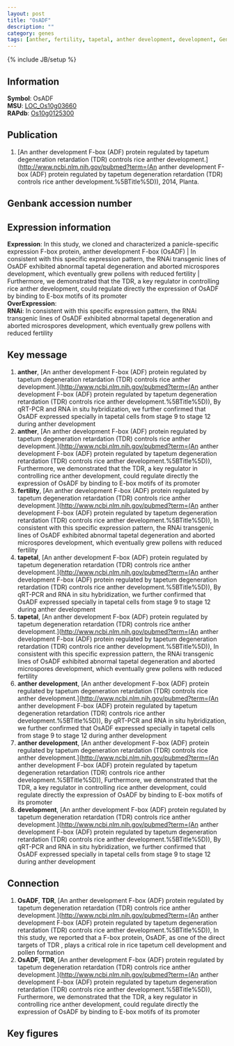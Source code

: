 ```yaml
---
layout: post
title: "OsADF"
description: ""
category: genes
tags: [anther, fertility, tapetal, anther development, development, Gene]
---
```

{% include JB/setup %}

## Information
__Symbol__: OsADF  
__MSU__: [LOC_Os10g03660](http://rice.plantbiology.msu.edu/cgi-bin/ORF_infopage.cgi?orf=LOC_Os10g03660)  
__RAPdb__: [Os10g0125300](http://rapdb.dna.affrc.go.jp/viewer/gbrowse_details/irgsp1?name=Os10g0125300)  

## Publication
1. [An anther development F-box (ADF) protein regulated by tapetum degeneration retardation (TDR) controls rice anther development.](http://www.ncbi.nlm.nih.gov/pubmed?term=(An anther development F-box (ADF) protein regulated by tapetum degeneration retardation (TDR) controls rice anther development.%5BTitle%5D)), 2014, Planta.

## Genbank accession number

## Expression information
__Expression__: In this study, we cloned and characterized a panicle-specific expression F-box protein, anther development F-box (OsADF) |  In consistent with this specific expression pattern, the RNAi transgenic lines of OsADF exhibited abnormal tapetal degeneration and aborted microspores development, which eventually grew pollens with reduced fertility |  Furthermore, we demonstrated that the TDR, a key regulator in controlling rice anther development, could regulate directly the expression of OsADF by binding to E-box motifs of its promoter  
__OverExpression__:  
__RNAi__: In consistent with this specific expression pattern, the RNAi transgenic lines of OsADF exhibited abnormal tapetal degeneration and aborted microspores development, which eventually grew pollens with reduced fertility  

## Key message
1. __anther__, [An anther development F-box (ADF) protein regulated by tapetum degeneration retardation (TDR) controls rice anther development.](http://www.ncbi.nlm.nih.gov/pubmed?term=(An anther development F-box (ADF) protein regulated by tapetum degeneration retardation (TDR) controls rice anther development.%5BTitle%5D)),  By qRT-PCR and RNA in situ hybridization, we further confirmed that OsADF expressed specially in tapetal cells from stage 9 to stage 12 during anther development
2. __anther__, [An anther development F-box (ADF) protein regulated by tapetum degeneration retardation (TDR) controls rice anther development.](http://www.ncbi.nlm.nih.gov/pubmed?term=(An anther development F-box (ADF) protein regulated by tapetum degeneration retardation (TDR) controls rice anther development.%5BTitle%5D)),  Furthermore, we demonstrated that the TDR, a key regulator in controlling rice anther development, could regulate directly the expression of OsADF by binding to E-box motifs of its promoter
3. __fertility__, [An anther development F-box (ADF) protein regulated by tapetum degeneration retardation (TDR) controls rice anther development.](http://www.ncbi.nlm.nih.gov/pubmed?term=(An anther development F-box (ADF) protein regulated by tapetum degeneration retardation (TDR) controls rice anther development.%5BTitle%5D)),  In consistent with this specific expression pattern, the RNAi transgenic lines of OsADF exhibited abnormal tapetal degeneration and aborted microspores development, which eventually grew pollens with reduced fertility
4. __tapetal__, [An anther development F-box (ADF) protein regulated by tapetum degeneration retardation (TDR) controls rice anther development.](http://www.ncbi.nlm.nih.gov/pubmed?term=(An anther development F-box (ADF) protein regulated by tapetum degeneration retardation (TDR) controls rice anther development.%5BTitle%5D)),  By qRT-PCR and RNA in situ hybridization, we further confirmed that OsADF expressed specially in tapetal cells from stage 9 to stage 12 during anther development
5. __tapetal__, [An anther development F-box (ADF) protein regulated by tapetum degeneration retardation (TDR) controls rice anther development.](http://www.ncbi.nlm.nih.gov/pubmed?term=(An anther development F-box (ADF) protein regulated by tapetum degeneration retardation (TDR) controls rice anther development.%5BTitle%5D)),  In consistent with this specific expression pattern, the RNAi transgenic lines of OsADF exhibited abnormal tapetal degeneration and aborted microspores development, which eventually grew pollens with reduced fertility
6. __anther development__, [An anther development F-box (ADF) protein regulated by tapetum degeneration retardation (TDR) controls rice anther development.](http://www.ncbi.nlm.nih.gov/pubmed?term=(An anther development F-box (ADF) protein regulated by tapetum degeneration retardation (TDR) controls rice anther development.%5BTitle%5D)),  By qRT-PCR and RNA in situ hybridization, we further confirmed that OsADF expressed specially in tapetal cells from stage 9 to stage 12 during anther development
7. __anther development__, [An anther development F-box (ADF) protein regulated by tapetum degeneration retardation (TDR) controls rice anther development.](http://www.ncbi.nlm.nih.gov/pubmed?term=(An anther development F-box (ADF) protein regulated by tapetum degeneration retardation (TDR) controls rice anther development.%5BTitle%5D)),  Furthermore, we demonstrated that the TDR, a key regulator in controlling rice anther development, could regulate directly the expression of OsADF by binding to E-box motifs of its promoter
8. __development__, [An anther development F-box (ADF) protein regulated by tapetum degeneration retardation (TDR) controls rice anther development.](http://www.ncbi.nlm.nih.gov/pubmed?term=(An anther development F-box (ADF) protein regulated by tapetum degeneration retardation (TDR) controls rice anther development.%5BTitle%5D)),  By qRT-PCR and RNA in situ hybridization, we further confirmed that OsADF expressed specially in tapetal cells from stage 9 to stage 12 during anther development

## Connection
1. __OsADF__, __TDR__, [An anther development F-box (ADF) protein regulated by tapetum degeneration retardation (TDR) controls rice anther development.](http://www.ncbi.nlm.nih.gov/pubmed?term=(An anther development F-box (ADF) protein regulated by tapetum degeneration retardation (TDR) controls rice anther development.%5BTitle%5D)), In this study, we reported that a F-box protein, OsADF, as one of the direct targets of TDR , plays a critical role in rice tapetum cell development and pollen formation
2. __OsADF__, __TDR__, [An anther development F-box (ADF) protein regulated by tapetum degeneration retardation (TDR) controls rice anther development.](http://www.ncbi.nlm.nih.gov/pubmed?term=(An anther development F-box (ADF) protein regulated by tapetum degeneration retardation (TDR) controls rice anther development.%5BTitle%5D)),  Furthermore, we demonstrated that the TDR, a key regulator in controlling rice anther development, could regulate directly the expression of OsADF by binding to E-box motifs of its promoter

## Key figures


